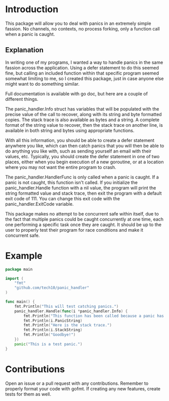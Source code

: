 # Introduction

This package will allow you to deal with panics in an extremely simple fassion. No channels, no contexts, no process forking, only a function call when a panic is caught.


## Explanation

In writing one of my programs, I wanted a way to handle panics in the same fassion across the application. Using a defer statement to do this seemed fine, but calling an included function within that specific program seemed somewhat limiting to me, so I created this package, just in case anyone else might want to do something similar.

Full documentation is available with go doc, but here are a couple of different things.

The panic_handler.Info struct has variables that will be populated with the precise value of the call to recover, along with its string and byte formatted copies. The stack trace is also available as bytes and a string. A complete format of the string value to recover, then the stack trace on another line, is available in both string and bytes using appropriate functions.

With all this information, you should be able to create a defer statement anywhere you like, which can then catch panics that you will then be able to do anything you like with, such as sending yourself an email with their values, etc. Typically, you should create the defer statement in one of two places, either when you begin execution of a new goroutine, or at a location where you may not want the entire program to crash.

The panic_handler.HandlerFunc is only called when a panic is caught. If a panic is not caught, this function isn't called. If you initialize the panic_handler.Handle function with a nil value, the program will print the string formatted value and stack trace, then exit the program with a default exit code of 111. You can change this exit code with the panic_handler.ExitCode variable.

This package makes no attempt to be concurrent safe within itself, due to the fact that multiple panics could be caught concurrently at one time, each one performing a specific task once they are caught. It should be up to the user to properly test their program for race conditions and make it concurrent safe.

# Example

```go
package main

import (
	"fmt"
	"github.com/tech10/panic_handler"
)

func main() {
	fmt.Println("This will test catching panics.")
	panic_handler.Handle(func(i *panic_handler.Info) {
		fmt.Println("This function has been called because a panic has been caught. Here is the value of this panic.")
		fmt.Println(i.PanicString)
		fmt.Println("Here is the stack trace.")
		fmt.Println(i.StackString)
		fmt.Println("Goodbye!")
	})
	panic("This is a test panic.")
}
```

# Contributions

Open an issue or a pull request with any contributions. Remember to properly format your code with gofmt. If creating any new features, create tests for them as well.
